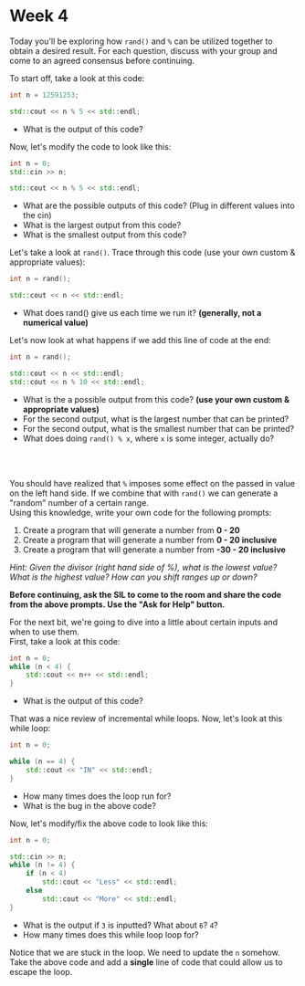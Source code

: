 # Week 4

Today you'll be exploring how `rand()` and `%` can be utilized together to obtain a desired result.
For each question, discuss with your group and come to an agreed consensus before continuing.

To start off, take a look at this code:
```c++
int n = 12591253;

std::cout << n % 5 << std::endl;
```
* What is the output of this code?

Now, let's modify the code to look like this:
```c++
int n = 0;
std::cin >> n;

std::cout << n % 5 << std::endl;
```
* What are the possible outputs of this code? (Plug in different values into the cin)
* What is the largest output from this code?
* What is the smallest output from this code?

Let's take a look at `rand()`. Trace through this code (use your own custom & appropriate values):
```c++
int n = rand();

std::cout << n << std::endl;
```
* What does rand() give us each time we run it? **(generally, not a numerical value)**

Let's now look at what happens if we add this line of code at the end:
```c++
int n = rand();

std::cout << n << std::endl;
std::cout << n % 10 << std::endl;
```
* What is the a possible output from this code? **(use your own custom & appropriate values)**
* For the second output, what is the largest number that can be printed?
* For the second output, what is the smallest number that can be printed?
* What does doing `rand() % x`, where `x` is some integer, actually do?

<br>
</br>

You should have realized that `%` imposes some effect on the passed in value on the left hand side.
If we combine that with `rand()` we can generate a "random" number of a certain range.  
Using this knowledge, write your own code for the following prompts:
1. Create a program that will generate a number from **0 - 20**
2. Create a program that will generate a number from **0 - 20 inclusive**
3. Create a program that will generate a number from **-30 - 20 inclusive**

*Hint: Given the divisor (right hand side of %), what is the lowest value? What is the highest value? How can you shift ranges up or down?*

**Before continuing, ask the SIL to come to the room and share the code from the above prompts. Use the "Ask for Help" button.**

For the next bit, we're going to dive into a little about certain inputs and when to use them.  
First, take a look at this code:
```c++
int n = 0;
while (n < 4) {
    std::cout << n++ << std::endl;
}
```
* What is the output of this code?

That was a nice review of incremental while loops. Now, let's look at this while loop:
```c++
int n = 0;

while (n == 4) {
    std::cout << "IN" << std::endl;
}
```
* How many times does the loop run for?
* What is the bug in the above code?

Now, let's modify/fix the above code to look like this:
```c++
int n = 0;

std::cin >> n;
while (n != 4) {
    if (n < 4)
        std::cout << "Less" << std::endl;
    else 
        std::cout << "More" << std::endl;
}
```
* What is the output if `3` is inputted? What about `6`? `4`?
* How many times does this while loop loop for?

Notice that we are stuck in the loop. We need to update the `n` somehow.  
Take the above code and add a **single** line of code that could allow us to escape the loop.  

